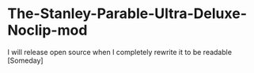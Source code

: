# The-Stanley-Parable-Ultra-Deluxe-Noclip-mod

I will release open source when I completely rewrite it to be readable [Someday]
